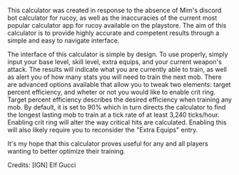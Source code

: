 This calculator was created in response to the absence of Mim's discord bot calculator for rucoy, as well as the inaccuracies of the current most popular calculator app for rucoy available on the playstore.
The aim of this calculator is to provide highly accurate and competent results through a simple and easy to navigate interface.

The interface of this calculator is simple by design. To use properly, simply input your base level, skill level, extra equips, and your current weapon's attack.
The results will indicate what you are currently able to train, as well as alert you of how many stats you will need to train the next mob.
There are advanced options available that allow you to tweak two elements: target percent efficiency, and wheter or not you would like to enable crit ring.
Target percent efficiency describes the desired efficiency when training any mob. By default, it is set to 90% which in turn directs the calculator to find the longest lasting mob to train at a tick rate of at least 3,240 ticks/hour.
Enabling crit ring will alter the way critical hits are calculated. Enabling this will also likely require you to reconsider the "Extra Equips" entry.

It's my hope that this calculator proves useful for any and all players wanting to better optimize their training.

Credits: [IGN] Elf Gucci
